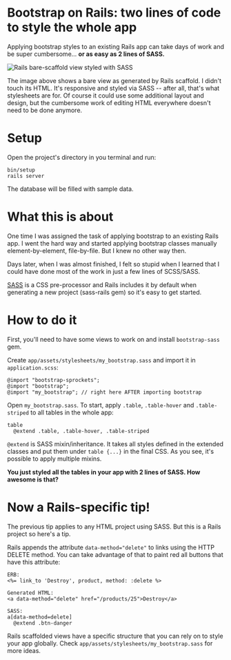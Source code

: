 # Bootstrap on Rails: two lines of code to style the whole app

Applying bootstrap styles to an existing Rails app can take days of work and be super cumbersome... **or as easy as 2 lines of SASS.**

![Rails bare-scaffold view styled with SASS](https://cloud.githubusercontent.com/assets/5458658/25913550/870f9b78-3591-11e7-8a4d-edaa2dd6c03b.png)

The image above shows a bare view as generated by Rails scaffold. I didn't touch its HTML. It's responsive and styled via SASS -- after all, that's what stylesheets are for. Of course it could use some additional layout and design, but the cumbersome work of editing HTML everywhere doesn't need to be done anymore.


# Setup

Open the project's directory in you terminal and run:

```
bin/setup
rails server
```

The database will be filled with sample data.


# What this is about

One time I was assigned the task of applying bootstrap to an existing Rails app. I went the hard way and started applying bootstrap classes manually element-by-element, file-by-file. But I knew no other way then.

Days later, when I was almost finished, I felt so stupid when I learned that I could have done most of the work in just a few lines of SCSS/SASS.

[SASS](http://sass-lang.com/) is a CSS pre-processor and Rails includes it by default when generating a new project (sass-rails gem) so it's easy to get started.


# How to do it

First, you'll need to have some views to work on and install `bootstrap-sass` gem.

Create `app/assets/stylesheets/my_bootstrap.sass` and import it in `application.scss`:

```
@import "bootstrap-sprockets";
@import "bootstrap";
@import "my_bootstrap"; // right here AFTER importing bootstrap
```

Open `my_bootstrap.sass`. To start, apply `.table`, `.table-hover` and `.table-striped` to all tables in the whole app:

```
table
  @extend .table, .table-hover, .table-striped
```

`@extend` is SASS mixin/inheritance. It takes all styles defined in the extended classes and put them under `table {...}` in the final CSS. As you see, it's possible to apply multiple mixins.

**You just styled all the tables in your app with 2 lines of SASS. How awesome is that?**


# Now a Rails-specific tip!

The previous tip applies to any HTML project using SASS. But this is a Rails project so here's a tip.

Rails appends the attribute `data-method="delete"` to links using the HTTP DELETE method. You can take advantage of that to paint red all buttons that have this attribute:

```
ERB:
<%= link_to 'Destroy', product, method: :delete %>

Generated HTML:
<a data-method="delete" href="/products/25">Destroy</a>

SASS:
a[data-method=delete]
  @extend .btn-danger
```

Rails scaffolded views have a specific structure that you can rely on to style your app globally. Check `app/assets/stylesheets/my_bootstrap.sass` for more ideas.
